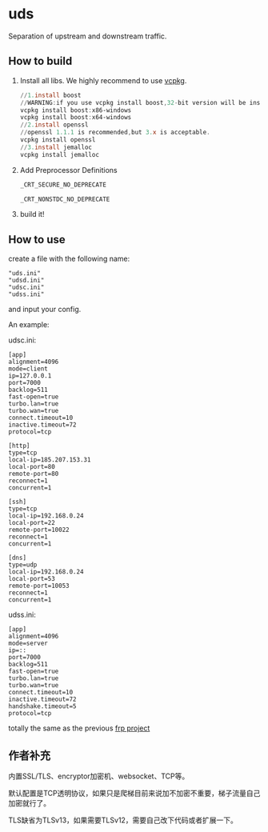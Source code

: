 # uds
Separation of upstream and downstream traffic.

## How to build

1. Install all libs. We highly recommend to use [vcpkg](https://github.com/microsoft/vcpkg).

   ```powershell
   //1.install boost
   //WARNING:if you use vcpkg install boost,32-bit version will be installed.
   vcpkg install boost:x86-windows
   vcpkg install boost:x64-windows
   //2.install openssl
   //openssl 1.1.1 is recommended,but 3.x is acceptable.
   vcpkg install openssl
   //3.install jemalloc
   vcpkg install jemalloc
   ```

2. Add Preprocessor Definitions

   ```vs
   _CRT_SECURE_NO_DEPRECATE
   
   _CRT_NONSTDC_NO_DEPRECATE
   ```

3. build it!

   
## How to use

create a file with the following name:

```
"uds.ini"
"udsd.ini"
"udsc.ini"
"udss.ini"
```

and input your config.

An example:

udsc.ini:

```
[app]
alignment=4096
mode=client
ip=127.0.0.1
port=7000
backlog=511
fast-open=true
turbo.lan=true
turbo.wan=true
connect.timeout=10
inactive.timeout=72
protocol=tcp

[http]
type=tcp
local-ip=185.207.153.31
local-port=80
remote-port=80
reconnect=1
concurrent=1

[ssh]
type=tcp
local-ip=192.168.0.24
local-port=22
remote-port=10022
reconnect=1
concurrent=1

[dns]
type=udp
local-ip=192.168.0.24
local-port=53
remote-port=10053
reconnect=1
concurrent=1
```

udss.ini:

```
[app]
alignment=4096
mode=server
ip=::
port=7000
backlog=511
fast-open=true
turbo.lan=true
turbo.wan=true
connect.timeout=10
inactive.timeout=72
handshake.timeout=5
protocol=tcp
```

totally the same as the previous [frp project](https://github.com/liulilittle/frp/tree/main/frp/samples)

## 作者补充

内置SSL/TLS、encryptor加密机、websocket、TCP等。

默认配置是TCP透明协议，如果只是爬梯目前来说加不加密不重要，梯子流量自己加密就行了。

TLS缺省为TLSv13，如果需要TLSv12，需要自己改下代码或者扩展一下。
